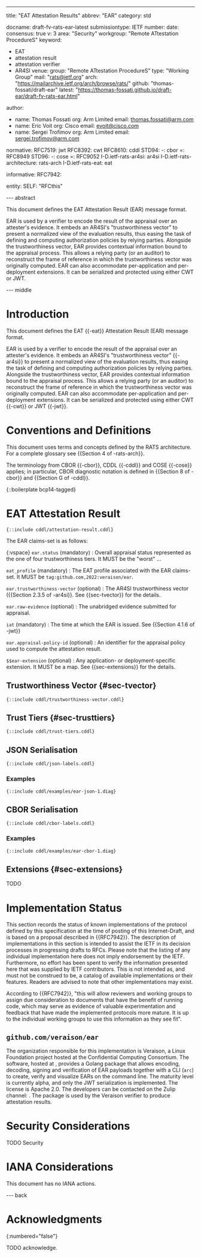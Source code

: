 ---
title: "EAT Attestation Results"
abbrev: "EAR"
category: std

docname: draft-fv-rats-ear-latest
submissiontype: IETF
number:
date:
consensus: true
v: 3
area: "Security"
workgroup: "Remote ATtestation ProcedureS"
keyword:
 - EAT
 - attestation result
 - attestation verifier
 - AR4SI
venue:
  group: "Remote ATtestation ProcedureS"
  type: "Working Group"
  mail: "rats@ietf.org"
  arch: "https://mailarchive.ietf.org/arch/browse/rats/"
  github: "thomas-fossati/draft-ear"
  latest: "https://thomas-fossati.github.io/draft-ear/draft-fv-rats-ear.html"

author:
- name: Thomas Fossati
  org: Arm Limited
  email: thomas.fossati@arm.com
- name: Eric Voit
  org: Cisco
  email: evoit@cisco.com
- name: Sergei Trofimov
  org: Arm Limited
  email: sergei.trofimov@arm.com

normative:
  RFC7519: jwt
  RFC8392: cwt
  RFC8610: cddl
  STD94:
    -: cbor
    =: RFC8949
  STD96:
    -: cose
    =: RFC9052
  I-D.ietf-rats-ar4si: ar4si
  I-D.ietf-rats-architecture: rats-arch
  I-D.ietf-rats-eat: eat

informative:
  RFC7942:

entity:
  SELF: "RFCthis"

--- abstract

This document defines the EAT Attestation Result (EAR) message format.

EAR is used by a verifier to encode the result of the appraisal over an
attester's evidence.
It embeds an AR4SI's "trustworthiness vector" to present a normalized view of
the evaluation results, thus easing the task of defining and computing
authorization policies by relying parties.
Alongside the trustworthiness vector, EAR provides contextual information bound
to the appraisal process.
This allows a relying party (or an auditor) to reconstruct the frame of
reference in which the trustworthiness vector was originally computed.
EAR can also accommodate per-application and per-deployment extensions.
It can be serialized and protected using either CWT or JWT.

--- middle

# Introduction

This document defines the EAT {{-eat}} Attestation Result (EAR) message format.

EAR is used by a verifier to encode the result of the appraisal over an
attester's evidence.
It embeds an AR4SI's "trustworthiness vector" {{-ar4si}} to present a
normalized view of the evaluation results, thus easing the task of defining and
computing authorization policies by relying parties.
Alongside the trustworthiness vector, EAR provides contextual information bound
to the appraisal process.
This allows a relying party (or an auditor) to reconstruct the frame of
reference in which the trustworthiness vector was originally computed.
EAR can also accommodate per-application and per-deployment extensions.
It can be serialized and protected using either CWT {{-cwt}} or JWT {{-jwt}}.

# Conventions and Definitions

This document uses terms and concepts defined by the RATS architecture.
For a complete glossary see {{Section 4 of -rats-arch}}.

The terminology from CBOR {{-cbor}}, CDDL {{-cddl}} and COSE {{-cose}} applies;
in particular, CBOR diagnostic notation is defined in {{Section 8 of -cbor}}
and {{Section G of -cddl}}.

{::boilerplate bcp14-tagged}

# EAT Attestation Result

~~~cddl
{::include cddl/attestation-result.cddl}
~~~

The EAR claims-set is as follows:

{:vspace}
`ear.status` (mandatory)
: Overall appraisal status represented as the one of four trustworthiness tiers.  It MUST be the "worst" ...

`eat_profile` (mandatory)
: The EAT profile associated with the EAR claims-set.  It MUST be `tag:github.com,2022:veraison/ear`.

`ear.trustworthiness-vector` (optional)
: The AR4SI trustworthiness vector ({{Section 2.3.5 of -ar4si}}.  See {{sec-tvector}} for the details.

`ear.raw-evidence` (optional)
: The unabridged evidence submitted for appraisal.

`iat` (mandatory)
: The time at which the EAR is issued.  See {{Section 4.1.6 of -jwt}}

`ear.appraisal-policy-id` (optional)
: An identifier for the appraisal policy used to compute the attestation result.

`$$ear-extension` (optional)
: Any application- or deployment-specific extension.  It MUST be a map.  See {{sec-extensions}} for the details.

## Trustworthiness Vector {#sec-tvector}

~~~cddl
{::include cddl/trustworthiness-vector.cddl}
~~~

## Trust Tiers {#sec-trusttiers}

~~~cddl
{::include cddl/trust-tiers.cddl}
~~~

## JSON Serialisation

~~~cddl
{::include cddl/json-labels.cddl}
~~~

### Examples

~~~cbor-diag
{::include cddl/examples/ear-json-1.diag}
~~~

## CBOR Serialisation

~~~cddl
{::include cddl/cbor-labels.cddl}
~~~

### Examples

~~~cbor-diag
{::include cddl/examples/ear-cbor-1.diag}
~~~

## Extensions {#sec-extensions}

TODO

# Implementation Status

This section records the status of known implementations of the protocol
defined by this specification at the time of posting of this Internet-Draft,
and is based on a proposal described in {{RFC7942}}.  The description of
implementations in this section is intended to assist the IETF in its decision
processes in progressing drafts to RFCs.  Please note that the listing of any
individual implementation here does not imply endorsement by the IETF.
Furthermore, no effort has been spent to verify the information presented here
that was supplied by IETF contributors.  This is not intended as, and must not
be construed to be, a catalog of available implementations or their features.
Readers are advised to note that other implementations may exist.

According to {{RFC7942}}, "this will allow reviewers and working groups to assign
due consideration to documents that have the benefit of running code, which may
serve as evidence of valuable experimentation and feedback that have made the
implemented protocols more mature.  It is up to the individual working groups
to use this information as they see fit".

## `github.com/veraison/ear`

The organization responsible for this implementation is Veraison, a Linux
Foundation project hosted at the Confidential Computing Consortium.
The software, hosted at [](https://github.com/veraison/ear), provides a Golang
package that allows encoding, decoding, signing and verification of EAR
payloads together with a CLI (`arc`) to create, verify and visualize EARs on
the command line.
The maturity level is currently alpha, and only the JWT serialization is
implemented.
The license is Apache 2.0.
The developers can be contacted on the Zulip channel:
[](https://veraison.zulipchat.com/#narrow/stream/357929-EAR/).
The package is used by the Veraison verifier to produce attestation results.

# Security Considerations

TODO Security

# IANA Considerations

This document has no IANA actions.

--- back

# Acknowledgments
{:numbered="false"}

TODO acknowledge.
